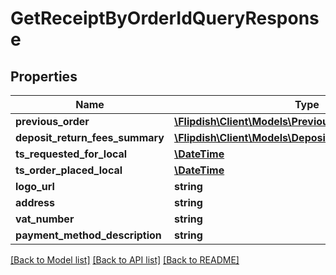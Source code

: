 # GetReceiptByOrderIdQueryResponse

## Properties
Name | Type | Description | Notes
------------ | ------------- | ------------- | -------------
**previous_order** | [**\Flipdish\\Client\Models\PreviousOrder**](PreviousOrder.md) |  | [optional] 
**deposit_return_fees_summary** | [**\Flipdish\\Client\Models\DepositReturnFeesSummary[]**](DepositReturnFeesSummary.md) |  | [optional] 
**ts_requested_for_local** | [**\DateTime**](\DateTime.md) |  | [optional] 
**ts_order_placed_local** | [**\DateTime**](\DateTime.md) |  | [optional] 
**logo_url** | **string** |  | [optional] 
**address** | **string** |  | [optional] 
**vat_number** | **string** |  | [optional] 
**payment_method_description** | **string** |  | [optional] 

[[Back to Model list]](../README.md#documentation-for-models) [[Back to API list]](../README.md#documentation-for-api-endpoints) [[Back to README]](../README.md)


